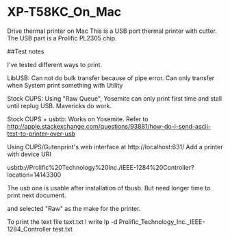 # XP-T58KC_On_Mac

Drive thermal printer on Mac
This is a USB port thermal printer with cutter. The USB part is a Prolific PL2305 chip.

##Test notes

I've tested different ways to print.

LibUSB: Can not do bulk transfer because of pipe error. Can only transfer when System print something with Utility

Stock CUPS: Using "Raw Queue", Yosemite can only print first time and stall until replug USB. Mavericks do work.

Stock CUPS + usbtb: Works on Yosemite. Refer to http://apple.stackexchange.com/questions/93881/how-do-i-send-ascii-text-to-printer-over-usb

Using CUPS/Gutenprint's web interface at http://localhost:631/ Add a printer with device URI

usbtb://Prolific%20Technology%20Inc./IEEE-1284%20Controller?location=14143300

The usb one is usable after installation of tbusb. But need longer time to print next document.

and selected "Raw" as the make for the printer. 

To print the text file text.txt I write lp -d Prolific_Technology_Inc._IEEE-1284_Controller test.txt
